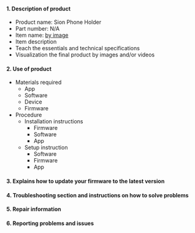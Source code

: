 #### 1. Description of product
   - Product name: Sion Phone Holder
   - Part number: N/A
   - Item name: [by image](https://wikifactory-prod-uploads.oss-accelerate.aliyuncs.com/140206/explode-view.jpg?response-content-type=image%2Fjpeg&response-content-disposition=attachment%3B%20filename%3D%22explode%20view.jpg%22&AWSAccessKeyId=LTAI4GK1mTcvu7wXYTXXtiy6&Signature=rXEdHnsx8FsmKuHBqbq9piz%2BgPA%3D&Expires=1623941488) 
   - Item description
   - Teach the essentials and technical specifications 
   - Visualization the final product by images and/or videos
     
 #### 2. Use of product
  * Materials required
     - App
     - Software
     - Device 
     - Firmware
  * Procedure
      * Installation instructions
        - Firmware
        - Software
        - App
      * Setup instruction
        - Software
        - Firmware
        - App
 
#### 3. Explains how to update your firmware to the latest version
#### 4. Troubleshooting section and instructions on how to solve problems 
#### 5. Repair information
#### 6. Reporting problems and issues

